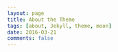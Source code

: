 ```yaml
---
layout: page
title: About the Theme
tags: [about, Jekyll, theme, moon]
date: 2016-03-21
comments: false
---
```

    
